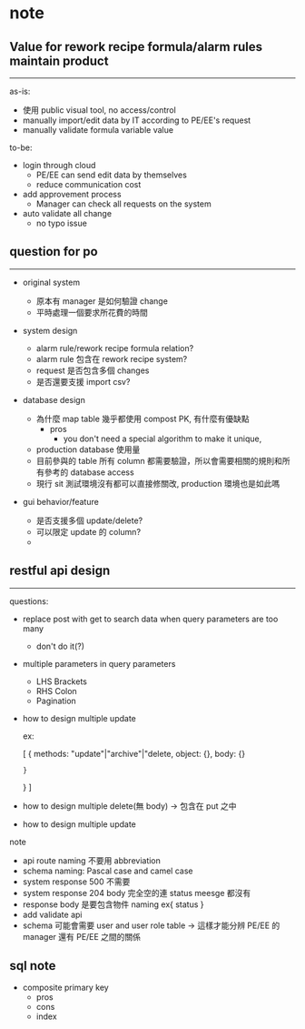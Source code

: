 # note

## Value for rework recipe formula/alarm rules maintain product

---

as-is:

- 使用 public visual tool, no access/control
- manually import/edit data by IT according to PE/EE's request
- manually validate formula variable value

to-be:

- login through cloud
  - PE/EE can send edit data by themselves
  - reduce communication cost
- add approvement process
  - Manager can check all requests on the system
- auto validate all change
  - no typo issue

## question for po

---

- original system

  - 原本有 manager 是如何驗證 change
  - 平時處理一個要求所花費的時間

- system design

  - alarm rule/rework recipe formula relation?
  - alarm rule 包含在 rework recipe system?
  - request 是否包含多個 changes
  - 是否還要支援 import csv?

- database design

  - 為什麼 map table 幾乎都使用 compost PK, 有什麼有優缺點
    - pros
      - you don't need a special algorithm to make it unique,
  - production database 使用量
  - 目前參與的 table 所有 column 都需要驗證，所以會需要相關的規則和所有參考的 database access
  - 現行 sit 測試環境沒有都可以直接修關改, production 環境也是如此嗎

- gui behavior/feature
  - 是否支援多個 update/delete?
  - 可以限定 update 的 column?
  -

## restful api design

---

questions:

- replace post with get to search data when query parameters are too many
  - don't do it(?)
- multiple parameters in query parameters
  - LHS Brackets
  - RHS Colon
  - Pagination
- how to design multiple update

  ex:

  [
  {
  methods: "update"|"archive"|"delete,
  object: {},
  body: {}

      }

  }
  ]

- how to design multiple delete(無 body) -> 包含在 put 之中
- how to design multiple update

note

- api route naming 不要用 abbreviation
- schema naming: Pascal case and camel case
- system response 500 不需要
- system response 204 body 完全空的連 status meesge 都沒有
- response body 是要包含物件 naming
  ex{
  status
  }
- add validate api
- schema 可能會需要 user and user role table -> 這樣才能分辨 PE/EE 的 manager 還有 PE/EE 之間的關係

## sql note

- composite primary key
  - pros
  - cons
  - index
